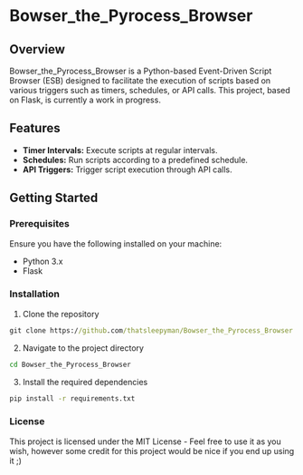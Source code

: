 # Bowser_the_Pyrocess_Browser

## Overview

Bowser_the_Pyrocess_Browser is a Python-based Event-Driven Script Browser (ESB) designed to facilitate the execution of scripts based on various triggers such as timers, schedules, or API calls. This project, based on Flask, is currently a work in progress.

## Features

- **Timer Intervals:** Execute scripts at regular intervals.
- **Schedules:** Run scripts according to a predefined schedule.
- **API Triggers:** Trigger script execution through API calls.

## Getting Started

### Prerequisites

Ensure you have the following installed on your machine:

- Python 3.x
- Flask

### Installation

1. Clone the repository
```cmd
git clone https://github.com/thatsleepyman/Bowser_the_Pyrocess_Browser.git
```

2. Navigate to the project directory
```cmd
cd Bowser_the_Pyrocess_Browser
```

3. Install the required dependencies
```cmd
pip install -r requirements.txt
```

### License
This project is licensed under the MIT License - Feel free to use it as you wish, however some credit for this project would be nice if you end up using it ;)

